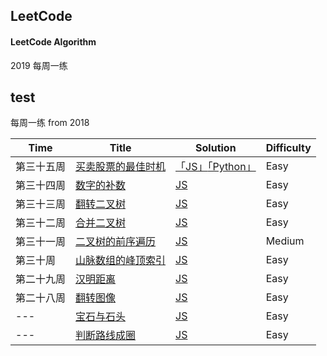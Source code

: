 

## LeetCode

#### LeetCode Algorithm

2019 每周一练

test
---


每周一练 from 2018

|    Time   | Title |    Solution    | Difficulty |
| ---       | ---         | ---      | ---        |
| 第三十五周  | [买卖股票的最佳时机](https://leetcode-cn.com/problems/best-time-to-buy-and-sell-stock-ii/description/)   | [「JS」](algorithm/js/best-time-sell-stock.js)[「Python」](algorithm/python/best-time-sell-stock.js)   | Easy    |
| 第三十四周  | [数字的补数](https://leetcode-cn.com/problems/number-complement/description/)    | [JS](algorithm/js/numberComplement.js)  | Easy   |
| 第三十三周  | [翻转二叉树](https://leetcode-cn.com/problems/invert-binary-tree/description/)    | [JS](algorithm/js/invertBinaryTree.js)  | Easy   |
| 第三十二周  | [合并二叉树](https://leetcode-cn.com/problems/merge-two-binary-trees/description/)    | [JS](algorithm/js/mergeBinaryTree.js)   | Easy    |
| 第三十一周  | [二叉树的前序遍历](https://leetcode-cn.com/problems/binary-tree-preorder-traversal/description/)     | [JS](algorithm/js/binaryTreePreOrder.js)    | Medium    |
| 第三十周   | [山脉数组的峰顶索引](https://leetcode-cn.com/problems/peak-index-in-a-mountain-array/description/)   | [JS](algorithm/js/peakIndexMountain.js)     | Easy       |
| 第二十九周 | [汉明距离](https://leetcode-cn.com/problems/hamming-distance/description/)     | [JS](algorithm/js/Hanming-distance.js)       | Easy       |
| 第二十八周 | [翻转图像](https://leetcode-cn.com/problems/flipping-an-image/description/)     | [JS](algorithm/js/Flipping-an-image.js)        | Easy       |
| ---        | [宝石与石头](https://leetcode-cn.com/problems/jewels-and-stones/description/)   | [JS](algorithm/js/%E5%AE%9D%E7%9F%B3%E4%B8%8E%E7%9F%B3%E5%A4%B4and%20Moving%20Zeros%20To%20The%20End.md)       | Easy       |
| ---        | [判断路线成圈](https://leetcode-cn.com/problems/judge-route-circle/description/) | [JS](algorithm/js/%E5%88%A4%E6%96%AD%E8%B7%AF%E7%BA%BF%E6%88%90%E5%9C%88.md)      | Easy       |
